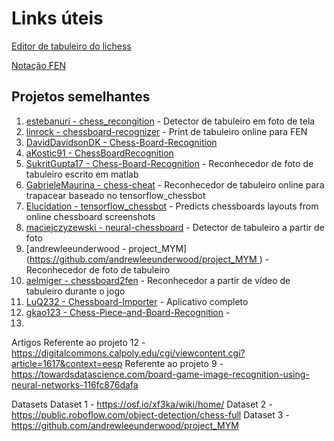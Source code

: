 # Links úteis

[Editor de tabuleiro do lichess](https://lichess.org/editor)

[Notação FEN](https://en.wikipedia.org/wiki/Forsyth%E2%80%93Edwards_Notation)

## Projetos semelhantes
1. [estebanuri - chess_recongition](https://github.com/estebanuri/chess_recongition) - Detector de tabuleiro em foto de tela
2. [linrock - chessboard-recognizer](https://github.com/linrock/chessboard-recognizer) - Print de tabuleiro online para FEN
3. [DavidDavidsonDK - Chess-Board-Recognition](https://github.com/DavidDavidsonDK/Chess-Board-Recognition)
4. [aKostic91 - ChessBoardRecognition](https://github.com/aKostic91/ChessBoardRecognition)
5. [SukritGupta17 - Chess-Board-Recognition](https://github.com/SukritGupta17/Chess-Board-Recognition) - Reconhecedor de foto de tabuleiro escrito em matlab
6. [GabrieleMaurina - chess-cheat](https://github.com/GabrieleMaurina/chess-cheat) - Reconhecedor de tabuleiro online para trapacear baseado no tensorflow_chessbot
7. [Elucidation - tensorflow_chessbot](https://github.com/Elucidation/tensorflow_chessbot) - Predicts chessboards layouts from online chessboard screenshots
8. [maciejczyzewski - neural-chessboard](https://github.com/maciejczyzewski/neural-chessboard) - Detector de tabuleiro a partir de foto
9. [andrewleeunderwood - project_MYM]([https://github.com/andrewleeunderwood/project_MYM
](https://github.com/andrewleeunderwood/project_MYM)) - Reconhecedor de foto de tabuleiro
10. [aelmiger - chessboard2fen](https://github.com/aelmiger/chessboard2fen) - Reconhecedor a partir de vídeo de tabuleiro durante o jogo
11. [LuQ232 - Chessboard-Importer](https://github.com/LuQ232/Chessboard-Importer) - Aplicativo completo
12. [gkao123 - Chess-Piece-and-Board-Recognition](https://github.com/gkao123/Chess-Piece-and-Board-Recognition) -
13. 


Artigos
Referente ao projeto 12 - https://digitalcommons.calpoly.edu/cgi/viewcontent.cgi?article=1617&context=eesp
Referente ao projeto 9 - https://towardsdatascience.com/board-game-image-recognition-using-neural-networks-116fc876dafa

Datasets
Dataset 1 - https://osf.io/xf3ka/wiki/home/
Dataset 2 - https://public.roboflow.com/object-detection/chess-full
Dataset 3 - https://github.com/andrewleeunderwood/project_MYM
